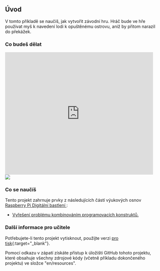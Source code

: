 ## Úvod

V tomto příkladě se naučíš, jak vytvořit závodní hru. Hráč bude ve hře používat myš k navedení lodi k opuštěnému ostrovu, aniž by přitom narazil do překážek.

### Co budeš dělat

<div class="scratch-preview">
  <iframe allowtransparency="true" width="485" height="402" src="https://scratch.mit.edu/projects/embed/63957956/?autostart=false" frameborder="0"></iframe>
  <img src="images/boat-final.png">
</div>

### Co se naučíš

Tento projekt zahrnuje prvky z následujících částí výukových osnov [ Raspberry Pi Digitální bastlení ](http://rpf.io/curriculum):

+ [Vyřešení problému kombinováním programovacích konstruktů.](https://www.raspberrypi.org/curriculum/programming/builder)

### Další informace pro učitele

Potřebujete-li tento projekt vytisknout, použijte verzi [pro tisk](https://projects.raspberrypi.org/en/projects/boat-race/print){:target="_blank"}.

Pomocí odkazu v zápatí získáte přístup k úložišti GitHub tohoto projektu, které obsahuje všechny zdrojové kódy (včetně příkladu dokončeného projektu) ve složce "en/resources".